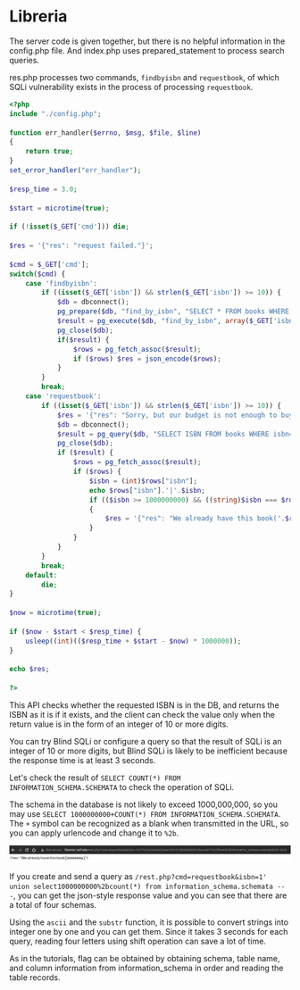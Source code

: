 # Libreria

The server code is given together, but there is no helpful information in the config.php file. And index.php uses prepared_statement to process search queries.

res.php processes two commands, `findbyisbn` and `requestbook`, of which SQLi vulnerability exists in the process of processing `requestbook`.

```php
<?php
include "./config.php";

function err_handler($errno, $msg, $file, $line)
{
	return true;
}
set_error_handler("err_handler");

$resp_time = 3.0;

$start = microtime(true);

if (!isset($_GET['cmd'])) die;

$res = '{"res": "request failed."}';

$cmd = $_GET['cmd'];
switch($cmd) {
	case 'findbyisbn':
		if ((isset($_GET['isbn']) && strlen($_GET['isbn']) >= 10)) {
			$db = dbconnect();
			pg_prepare($db, "find_by_isbn", "SELECT * FROM books WHERE isbn=$1");
			$result = pg_execute($db, "find_by_isbn", array($_GET['isbn']));
			pg_close($db);
			if($result) {
		        $rows = pg_fetch_assoc($result);
				if ($rows) $res = json_encode($rows);
			}
		}
		break;
	case 'requestbook':
		if ((isset($_GET['isbn']) && strlen($_GET['isbn']) >= 10)) {
			$res = '{"res": "Sorry, but our budget is not enough to buy <a href=\'https://isbnsearch.org/isbn/'.$_GET['isbn'].'\'>this book</a>."}';
			$db = dbconnect();
			$result = pg_query($db, "SELECT ISBN FROM books WHERE isbn='".$_GET['isbn']."'");
			pg_close($db);
			if ($result) {
				$rows = pg_fetch_assoc($result);
				if ($rows) {
					$isbn = (int)$rows["isbn"];
					echo $rows["isbn"].'|'.$isbn;
					if (($isbn >= 1000000000) && ((string)$isbn === $rows["isbn"]))
					{
						$res = '{"res": "We already have this book('.$rows["isbn"].')."}';
					}
				}
			}
		}
		break;
	default:
		die;
}

$now = microtime(true);

if ($now - $start < $resp_time) {
	usleep((int)(($resp_time + $start - $now) * 1000000));
}

echo $res;

?>
```



This API checks whether the requested ISBN is in the DB, and returns the ISBN as it is if it exists, and the client can check the value only when the return value is in the form of an integer of 10 or more digits.

You can try Blind SQLi or configure a query so that the result of SQLi is an integer of 10 or more digits, but Blind SQLi is likely to be inefficient because the response time is at least 3 seconds.

Let's check the result of `SELECT COUNT(*) FROM INFORMATION_SCHEMA.SCHEMATA` to check the operation of SQLi.

The schema in the database is not likely to exceed 1000,000,000, so you may use `SELECT 1000000000+COUNT(*) FROM INFORMATION_SCHEMA.SCHEMATA`. The `+` symbol can be recognized as a blank when transmitted in the URL, so you can apply urlencode and change it to `%2b`.

![img1](.\img1.png)



If you create and send a query as `/rest.php?cmd=requestbook&isbn=1' union select1000000000%2bcount(*) from information_schema.schemata -- -`, you can get the json-style response value and you can see that there are a total of four schemas.

Using the `ascii` and the `substr` function, it is possible to convert strings into integer one by one and you can get them. Since it takes 3 seconds for each query, reading four letters using shift operation can save a lot of time.


As in the tutorials, flag can be obtained by obtaining schema, table name, and column information from information_schema in order and reading the table records.

